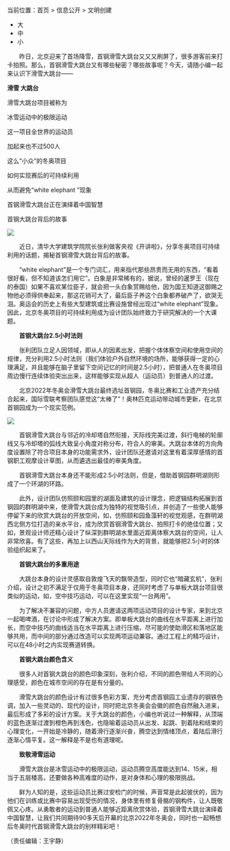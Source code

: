当前位置：首页 > 信息公开 > 文明创建

-   大
-   中
-   小

　　昨日，北京迎来了首场降雪，首钢滑雪大跳台又又又刷屏了，很多游客前来打卡拍照。那么，首钢滑雪大跳台又有哪些秘密？哪些故事呢？今天，请随小编一起来认识下滑雪大跳台——

**滑雪 大跳台**

滑雪大跳台项目被称为

冰雪运动中的极限运动

这一项目全世界的运动员

加起来也不过500人

这么“小众”的冬奥项目

如何实现赛后的可持续利用

从而避免“white elephant ”现象

首钢滑雪大跳台正在演绎着中国智慧

首钢大跳台背后的故事

![](http://www.bjwmb.gov.cn/xxgk/wmcj/202111/W020211111466997242884.png)

　　近日，清华大学建筑学院院长张利做客央视《开讲啦》，分享冬奥项目可持续利用的话题，揭秘首钢滑雪大跳台背后的故事。

　　“white elephant”是一个专门词汇，用来指代那些昂贵而无用的东西，“看着很好看，但不知道该怎们用它”。白象是非常稀有的，据说，曾经的暹罗王（现在的泰国）如果不喜欢某位臣子，就会把一头白象赏赐给他，因为国王知道这御赐之物他必须得供奉起来，那这花销可大了，最后臣子养这个白象都养破产了，欲哭无泪。奥运会的历史上有些大型建筑或比赛设施曾经出现过“white elephant”现象。因此，北京冬奥项目的可持续利用成为设计团队始终致力于研究解决的一个大课题。

　　**首钢大跳台2.5小时法则**

　　张利团队立足人因领域，即从人的因素出发，把握个体体察空间和使用空间的规律，充分利用2.5小时法则（我们体验户外自然环境的场所，能够获得一定的心理满足，并且能够在脑子里留下空间记忆的时间是2.5小时），把普通人在冬奥项目周边慢行连续体验突出出来，这样能够实现从超人（运动员）到普通人的过渡。

　　北京2022年冬奥会滑雪大跳台最终选址首钢园，冬奥比赛和工业遗产充分结合起来，国际雪联考察团队感觉这“太棒了”！奥林匹克运动带动城市更新，在北京首钢园成为一个现实范例。

![](http://www.bjwmb.gov.cn/xxgk/wmcj/202111/W020211111466997257776.png)

　　首钢滑雪大跳台与邻近的冷却塔自然衔接，天际线完美过渡，斜行电梯的轮廓线又与冷却塔的弧线大致呈小角度对称分布，符合人的审美。大跳台本体的方向角度设置除了符合项目本身的功能需求外，设计团队还邀请对这里有着深厚感情的首钢职工观摩设计草图，从而遴选出最佳的审美角度。

　　首钢滑雪大跳台本身还不能形成2.5小时法则，但是，借助首钢园群明湖则形成了一个环湖的环路。

　　此外，设计团队仿照颐和园里的湖面及建筑的设计理念，把逻辑结构拓展到首钢园的群明湖中来，使滑雪大跳台成为独特的视觉吸引点，并创造了一些使人能够停留下来的欣赏大跳台的开放空间，如，仿照颐和园鱼藻轩的视觉观感，在群明湖西北侧方位打造的亲水平台，成为欣赏首钢滑雪大跳台、拍照打卡的绝佳位置；又如，景观设计师还精心设计了纵深到群明湖水里面近距离体察大跳台的空间，让人非常欣喜。有了这些，再加上以西山天际线作为大的背景，就能够把2.5小时的体验组织起来了。

　　**首钢大跳台的多重用途**

　　大跳台本身的设计灵感取自敦煌飞天的飘带造型，同时它也“暗藏玄机”，张利介绍，设计之初不满足于仅用于冬奥项目本身，还同时考虑了与单板大跳台项目很类似的运动，如，空中技巧运动，可以在这里实现“一台两用”。

　　为了解决不兼容的问题，中方人员邀请这两项运动项目的设计专家，来到北京一起喝啤酒，在讨论中形成了解决方案。即单板大跳台的曲线在水平距离上进行加长，而空中技巧的曲线适当在水平距离上进行压缩，尽可能的使助滑区和落地区能够共用，而中间的部分通过改造可以实现两项运动兼容。通过工程上的精巧设计，可以在48小时之内实现赛道转换。

　　**首钢大跳台颜色含义**

　　很多人对首钢大跳台的颜色印象深刻，张利介绍，不同的颜色带给人不同的心理感受，颜色在城市空间的存在是有分量的。

　　滑雪大跳台的颜色设计有过很多色彩方案，充分考虑首钢园工业遗存的钢铁色调，加入一些灵动的、现代的设计，同时把北京冬奥会会徽的颜色自然融入进来，最后形成了多彩的设计方案。关于大跳台的颜色，小编也听说过一种解释，从顶端的蓝色逐渐过渡到橙色再到浅色，也隐喻着运动员从出发、起跳、到着陆和结束的心理变化，一开始是冷静的，随着滑行逐渐兴奋，腾空达到情绪顶点，着陆后滑行逐渐心情平复。这一解释是不是也有道理呢。

　　**致敬滑雪运动**

　　滑雪大跳台是冰雪运动中的极限运动，运动员腾空高度能达到14、15米，相当于五层楼高，还要做各种高难度的动作，是对身体和心理的极限挑战。

　　鲜为人知的是，这些运动员比赛过安检门的时候，声音常是此起彼伏的，因为他们在训练或比赛中容易出现受伤的情况，身体里有修复骨骼的钢构件，让人既敬佩又心疼。从勇敢者的运动到普通人能够近距离欣赏体验，首钢滑雪大跳台演绎着中国智慧，让我们共同期待90多天后开幕的北京2022年冬奥会，同时也一起畅想后冬奥时代首钢滑雪大跳台的别样精彩吧！

（责任编辑：王宇静）